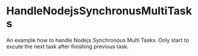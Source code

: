 # HandleNodejsSynchronusMultiTasks
An example how to handle Nodejs Synchronous Multi Tasks. Only start to excute the next task after finishing previous task.
